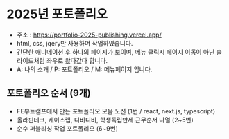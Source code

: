 # 2025년 포토폴리오

- 주소 : https://portfolio-2025-publishing.vercel.app/
- html, css, jqery만 사용하며 작업하였습니다.
- 간단한 애니메이션 후 하나의 페이지가 보이며, 메뉴 클릭시 페이지 이동이 아닌 슬라이드처럼  좌우로 왔다갔다 합니다.
- A: 나의 소개 / P: 포트폴리오 / M: 메뉴페이지 입니다.
 

## 포토폴리오 순서 (9개)
- FE부트캠프에서 만든 포트폴리오 모음 노션 (1번 / react, next.js, typescript)
- 올라핀테크, 케이스랩, 디비디비, 학생독립만세 근무순서 나열 (2~5번)
- 순수 퍼블리싱 작업 포트폴리오 (6~9번)